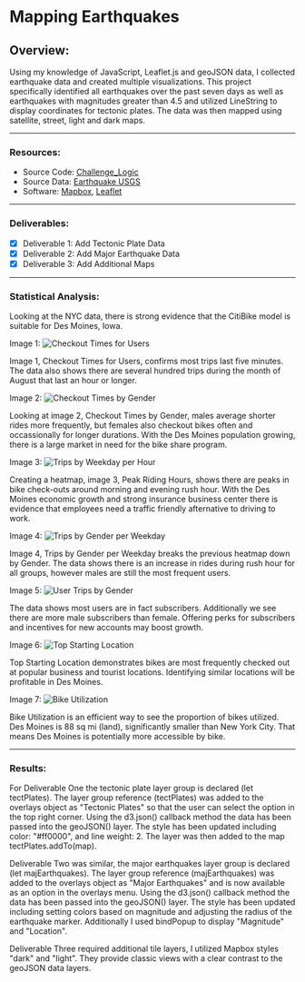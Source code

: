 # Mapping Earthquakes

## Overview:
Using my knowledge of JavaScript, Leaflet.js and geoJSON data, I collected earthquake data and created multiple visualizations. This project specifically identified all earthquakes over the past seven days as well as earthquakes with magnitudes greater than 4.5 and utilized LineString to display coordinates for tectonic plates. The data was then mapped using satellite, street, light and dark maps. 

------
### Resources:
* Source Code: [Challenge_Logic](NYC_CitiBike_Challenge_Starter_Code.ipynb)
* Source Data: [Earthquake USGS](https://earthquake.usgs.gov/)
* Software: [Mapbox](https://www.mapbox.com/), [Leaflet](https://leafletjs.com/)

---
### Deliverables:
- [x] Deliverable 1: Add Tectonic Plate Data
- [x] Deliverable 2: Add Major Earthquake Data
- [x] Deliverable 3: Add Additional Maps 

---
### Statistical Analysis: 
Looking at the NYC data, there is strong evidence that the CitiBike model is suitable for Des Moines, Iowa.  

Image 1: ![Checkout Times for Users](https://github.com/caseygomez/bikesharing/blob/main/Visuals/CheckoutTime:Users.png)

Image 1, Checkout Times for Users, confirms most trips last five minutes. The data also shows there are several hundred trips during the month of August that last an hour or longer.  

Image 2: ![Checkout Times by Gender](https://github.com/caseygomez/bikesharing/blob/main/Visuals/CheckoutTime:Gender.png)

Looking at image 2, Checkout Times by Gender, males average shorter rides more frequently, but females also checkout bikes often and occassionally for longer durations. With the Des Moines population growing, there is a large market in need for the bike share program. 

Image 3: ![Trips by Weekday per Hour](https://github.com/caseygomez/bikesharing/blob/main/Visuals/Weekday:Hour.png)

Creating a heatmap, image 3, Peak Riding Hours, shows there are peaks in bike check-outs around morning and evening rush hour. With the Des Moines economic growth and strong insurance business center there is evidence that employees need a traffic friendly afternative to driving to work. 

Image 4: ![Trips by Gender per Weekday](https://github.com/caseygomez/bikesharing/blob/main/Visuals/Gender:Weekday:Hour.png)

Image 4, Trips by Gender per Weekday breaks the previous heatmap down by Gender. The data shows there is an increase in rides during rush hour for all groups, however males are still the most frequent users. 

Image 5: ![User Trips by Gender](https://github.com/caseygomez/bikesharing/blob/main/Visuals/User:Gender:Weekday.png)

The data shows most users are in fact subscribers. Additionally we see there are more male subscribers than female. Offering perks for subscribers and incentives for new accounts may boost growth. 

Image 6: ![Top Starting Location](https://github.com/caseygomez/bikesharing/blob/main/Visuals/StartingLocation.png) 

Top Starting Location demonstrates bikes are most frequently checked out at popular business and tourist locations. Identifying similar locations will be profitable in Des Moines. 

Image 7: ![Bike Utilization](https://github.com/caseygomez/bikesharing/blob/main/Visuals/BikeUtilization.png)

Bike Utilization is an efficient way to see the proportion of bikes utilized. Des Moines is 88 sq mi (land), significantly smaller than New York City. That means Des Moines is potentially more accessible by bike.

---
### Results: 
For Deliverable One the tectonic plate layer group is declared (let tectPlates). The layer group reference (tectPlates) was added to the overlays object as "Tectonic Plates" so that the user can select the option in the top right corner. Using the d3.json() callback method the data has been passed into the geoJSON() layer. The style has been updated including color: "#ff0000", and line weight: 2. The layer was then added to the map tectPlates.addTo(map). 

Deliverable Two was similar, the major earthquakes layer group is declared (let majEarthquakes). The layer group reference (majEarthquakes) was added to the overlays object as "Major Earthquakes" and is now available as an option in the overlays menu. Using the d3.json() callback method the data has been passed into the geoJSON() layer. The style has been updated including setting colors based on magnitude and adjusting the radius of the earthquake marker. Additionally I used bindPopup to display "Magnitude" and "Location". 

Deliverable Three required additional tile layers, I utilized Mapbox styles "dark" and "light". They provide classic views with a clear contrast to the geoJSON data layers. 